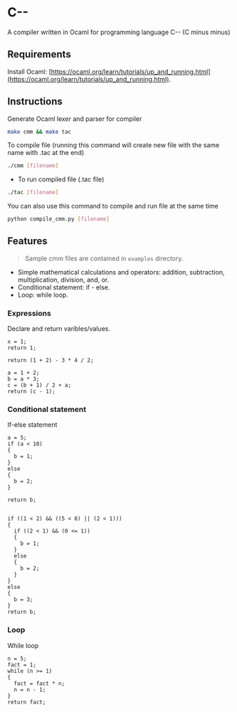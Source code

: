 # C--

A compiler written in Ocaml for programming language C-- (C minus minus)

## Requirements

Install Ocaml: [https://ocaml.org/learn/tutorials/up_and_running.html](https://ocaml.org/learn/tutorials/up_and_running.html).

## Instructions

Generate Ocaml lexer and parser for compiler

```bash
make cmm && make tac
```

To compile file (running this command will create new file with the same name
with .tac at the end)

```bash
./cmm [filename]
```

- To run compiled file (.tac file)

```bash
./tac [filename]
```

You can also use this command to compile and run file at the same time

```bash
python compile_cmm.py [filename]
```

## Features

> Sample cmm files are contained in `examples` directory.

- Simple mathematical calculations and operators: addition, subtraction,
  multiplication, division, and, or.
- Conditional statement: if - else.
- Loop: while loop.

### Expressions

Declare and return varibles/values.

```
x = 1;
return 1;
```

```
return (1 + 2) - 3 * 4 / 2;

```

```
a = 1 + 2;
b = a * 3;
c = (b + 1) / 2 + a;
return (c - 1);
```

### Conditional statement

If-else statement

```
a = 5;
if (a < 10)
{
  b = 1;
}
else
{
  b = 2;
}

return b;
```

```

if ((1 < 2) && ((5 < 8) || (2 < 1)))
{
  if ((2 < 1) && (0 <= 1))
  {
    b = 1;
  }
  else
  {
    b = 2;
  }
}
else
{
  b = 3;
}
return b;

```

### Loop

While loop

```
n = 5;
fact = 1;
while (n >= 1)
{
  fact = fact * n;
  n = n - 1;
}
return fact;
```
